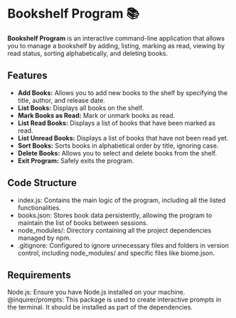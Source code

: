 # Bookshelf Program 📚

**Bookshelf Program** is an interactive command-line application that allows you to manage a bookshelf by adding, listing, marking as read, viewing by read status, sorting alphabetically, and deleting books.

## Features

- **Add Books:** Allows you to add new books to the shelf by specifying the title, author, and release date.
- **List Books:** Displays all books on the shelf.
- **Mark Books as Read:** Mark or unmark books as read.
- **List Read Books:** Displays a list of books that have been marked as read.
- **List Unread Books:** Displays a list of books that have not been read yet.
- **Sort Books:** Sorts books in alphabetical order by title, ignoring case.
- **Delete Books:** Allows you to select and delete books from the shelf.
- **Exit Program:** Safely exits the program.

## Code Structure

- index.js: Contains the main logic of the program, including all the listed functionalities.
- books.json: Stores book data persistently, allowing the program to maintain the list of books between sessions.
- node_modules/: Directory containing all the project dependencies managed by npm.
- .gitignore: Configured to ignore unnecessary files and folders in version control, including node_modules/ and specific files like biome.json.

## Requirements

Node.js: Ensure you have Node.js installed on your machine.
@inquirer/prompts: This package is used to create interactive prompts in the terminal. It should be installed as part of the dependencies.
